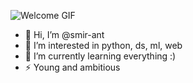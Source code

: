 ![Welcome GIF](https://user-images.githubusercontent.com/84059957/201754695-b9fdfc66-b6ef-4d70-bb7f-9dc7cfca95c4.gif)

- 👋 Hi, I’m @smir-ant
- 👀 I’m interested in python, ds, ml, web
- 🌱 I’m currently learning everything :)
- ⚡️ Young and ambitious
